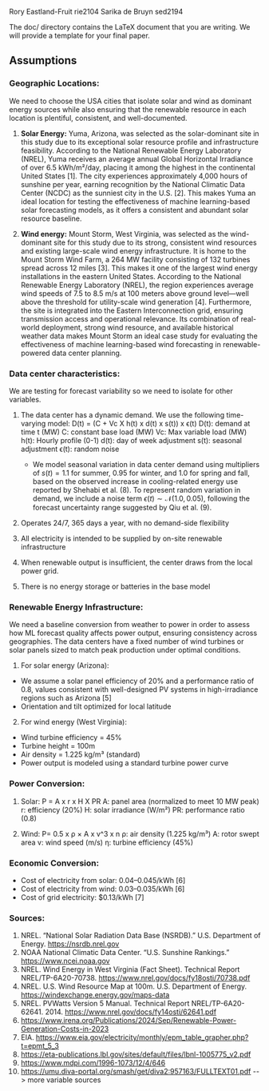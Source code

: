 Rory Eastland-Fruit rie2104
Sarika de Bruyn sed2194

The doc/ directory contains the LaTeX document that you are writing. We will provide a
template for your final paper.

## Assumptions

### Geographic Locations:
We need to choose the USA cities that isolate solar and wind as dominant energy sources while also ensuring that the renewable resource in each location is plentiful, consistent, and well-documented. 
1. **Solar Energy:** Yuma, Arizona, was selected as the solar-dominant site in this study due to its exceptional solar resource profile and infrastructure feasibility. According to the National Renewable Energy Laboratory (NREL), Yuma receives an average annual Global Horizontal Irradiance of over 6.5 kWh/m²/day, placing it among the highest in the continental United States [1]. The city experiences approximately 4,000 hours of sunshine per year, earning recognition by the National Climatic Data Center (NCDC) as the sunniest city in the U.S. [2]. This makes Yuma an ideal location for testing the effectiveness of machine learning-based solar forecasting models, as it offers a consistent and abundant solar resource baseline.

3. **Wind energy:** Mount Storm, West Virginia, was selected as the wind-dominant site for this study due to its strong, consistent wind resources and existing large-scale wind energy infrastructure. It is home to the Mount Storm Wind Farm, a 264 MW facility consisting of 132 turbines spread across 12 miles [3]. This makes it one of the largest wind energy installations in the eastern United States. According to the National Renewable Energy Laboratory (NREL), the region experiences average wind speeds of 7.5 to 8.5 m/s at 100 meters above ground level—well above the threshold for utility-scale wind generation [4]. Furthermore, the site is integrated into the Eastern Interconnection grid, ensuring transmission access and operational relevance. Its combination of real-world deployment, strong wind resource, and available historical weather data makes Mount Storm an ideal case study for evaluating the effectiveness of machine learning-based wind forecasting in renewable-powered data center planning.

### Data center characteristics:
We are testing for forecast variability so we need to isolate for other variables.
1. The data center has a dynamic demand. We use the following time-varying model:
   D(t) = (C + Vc X h(t) x d(t) x s(t)) x ϵ(t)
   D(t): demand at time t (MW)
   C: constant base load (MW)
   Vc: Max variable load (MW)
   h(t): Hourly profile (0-1)
   d(t): day of week adjustment
   s(t): seasonal adjustment
   ϵ(t): random noise

   * We model seasonal variation in data center demand using multipliers of $s(t) = 1.1$ for summer, $0.95$ for winter, and $1.0$ for spring and fall, based on the observed increase in cooling-related energy use reported by Shehabi et al. (8). To represent random variation in demand, we include a noise term $\epsilon(t) \sim \mathcal{N}(1.0, 0.05)$, following the forecast uncertainty range suggested by Qiu et al. (9).

   
3. Operates 24/7, 365 days a year, with no demand-side flexibility
4. All electricity is intended to be supplied by on-site renewable infrastructure 
5. When renewable output is insufficient, the center draws from the local power grid.
6. There is no energy storage or batteries in the base model 

### Renewable Energy Infrastructure:
We need a baseline conversion from weather to power in order to assess how ML forecast quality affects power output, ensuring consistency across geographies. The data centers have a fixed number of wind turbines or solar panels sized to match peak production under optimal conditions.
1. For solar energy (Arizona):
- We assume a solar panel efficiency of 20% and a performance ratio of 0.8, values consistent with well-designed PV systems in high-irradiance regions such as Arizona [5]
- Orientation and tilt optimized for local latitude

2. For wind energy (West Virginia):
- Wind turbine efficiency = 45%
- Turbine height = 100m
- Air density = 1.225 kg/m³ (standard)
- Power output is modeled using a standard turbine power curve

### Power Conversion:
1. Solar: P = A x r x H X PR
A: panel area (normalized to meet 10 MW peak)
r: efficiency (20%)
H: solar irradiance (W/m²)
PR: performance ratio (0.8)

2. Wind: P= 0.5 x ρ × A x v^3 x n
ρ: air density (1.225 kg/m³)
A: rotor swept area
v: wind speed (m/s)
η: turbine efficiency (45%)

### Economic Conversion:
- Cost of electricity from solar: $0.04–$0.045/kWh [6]
- Cost of electricity from wind: $0.03–$0.035/kWh [6]
- Cost of grid electricity: $0.13/kWh [7]



### Sources:
1. NREL. “National Solar Radiation Data Base (NSRDB).” U.S. Department of Energy. https://nsrdb.nrel.gov
2. NOAA National Climatic Data Center. “U.S. Sunshine Rankings.” https://www.ncei.noaa.gov 
3. NREL. Wind Energy in West Virginia (Fact Sheet). Technical Report NREL/TP-6A20-70738. https://www.nrel.gov/docs/fy18osti/70738.pdf
4. NREL. U.S. Wind Resource Map at 100m. U.S. Department of Energy. https://windexchange.energy.gov/maps-data
5. NREL. PVWatts Version 5 Manual. Technical Report NREL/TP-6A20-62641. 2014. https://www.nrel.gov/docs/fy14osti/62641.pdf
6. https://www.irena.org/Publications/2024/Sep/Renewable-Power-Generation-Costs-in-2023 
7. EIA. https://www.eia.gov/electricity/monthly/epm_table_grapher.php?t=epmt_5_3
8. https://eta-publications.lbl.gov/sites/default/files/lbnl-1005775_v2.pdf
9. https://www.mdpi.com/1996-1073/12/4/646
10. https://umu.diva-portal.org/smash/get/diva2:957163/FULLTEXT01.pdf --> more variable sources

